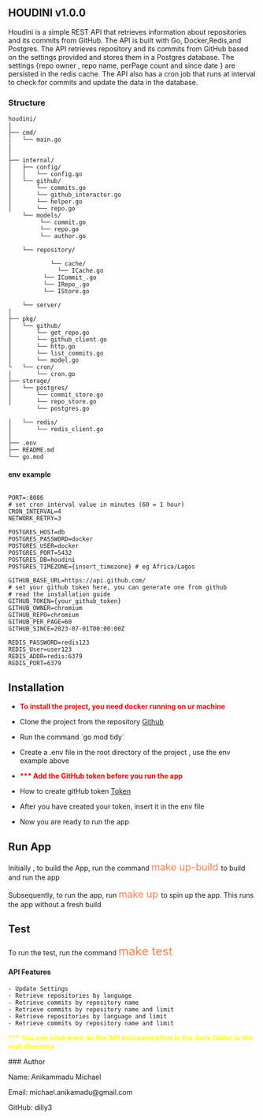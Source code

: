 ## HOUDINI v1.0.0
Houdini is a simple REST API that retrieves information about repositories and its commits from GitHub.
The API is built with Go, Docker,Redis,and Postgres. The API retrieves repository and its commits from GitHub based on the settings provided and 
stores them in a Postgres database. 
The settings {repo owner , repo name, perPage count and since date } are persisted in the redis cache. 
The API also has a cron job that runs at interval to check for commits and update the data in the database.

### Structure 
```Go,
houdini/
│
├── cmd/
│   └── main.go
| 
│
├── internal/
│   ├── config/
│   │   └── config.go
│   └── github/
│       └── commits.go
│       └── github_interactor.go
│       └── helper.go
│       └── repo.go
    └── models/
         └── commit.go
         └── repo.go
         └── author.go
    
    └── repository/
    
            └── cache/
              └── ICache.go
          └── ICommit_.go
          └── IRepo_.go
          └── IStore.go
        
    └── server/
│
├── pkg/
│   └── github/
│       └── get_repo.go
│       └── github_client.go
│       └── http.go
│       └── list_commits.go
│       └── model.go
└   └── cron/ 
│       └── cron.go
├── storage/
│   └── postgres/
│       └── commit_store.go
│       └── repo_store.go
        └── postgres.go
        
│   └── redis/
│       └── redis_client.go
│
├── .env
├── README.md
└── go.mod
```

#### env example
```Go,
 
PORT=:8086
# set cron interval value in minutes (60 = 1 hour)
CRON_INTERVAL=4
NETWORK_RETRY=3

POSTGRES_HOST=db
POSTGRES_PASSWORD=docker
POSTGRES_USER=docker
POSTGRES_PORT=5432
POSTGRES_DB=houdini
POSTGRES_TIMEZONE={insert_timezone} # eg Africa/Lagos

GITHUB_BASE_URL=https://api.github.com/
# set your github token here, you can generate one from github
# read the installation guide
GITHUB_TOKEN={your_github_token}
GITHUB_OWNER=chromium
GITHUB_REPO=chromium
GITHUB_PER_PAGE=60
GITHUB_SINCE=2023-07-01T00:00:00Z

REDIS_PASSWORD=redis123
REDIS_User=user123
REDIS_ADDR=redis:6379
REDIS_PORT=6379
```

## Installation
- <p style="color: red; font-weight: bold;"> To install the project, you need docker running on ur machine </p>
- <p> Clone the project from the repository <a href="https://github.com/Dilly3/houdini">Github</a> </p>
- <p> Run the command `go mod tidy` </p>
- <p> Create a .env file in the root directory of the project , use the env example above </p> 
- <p style="color: red; font-weight: bold;"> *** Add the GitHub token before you run the app </p>
- <p> How to create gitHub token <a href="https://docs.github.com/en/authentication/keeping-your-account-and-data-secure/managing-your-personal-access-tokens#creating-a-personal-access-token-classic">Token</a></p>
- <p> After you have created your token, insert it in the env file</p>
- <p> Now you are ready to run the app</p>

## Run App
<p> Initially , to build the App, run the command <a style="color: coral; font-size: 20px;"> make up-build </a> to build and run the app </p>
<p> Subsequently, to run the app, run <a style="color: coral; font-size: 20px;"> make up </a> to spin up the app. This runs the app without a fresh 
build </p>

## Test  
<p> To run the test, run the command <a style="color: coral; font-size: 24px;"> make test</a></p>

#### API Features
```Go,
- Update Settings
- Retrieve repositories by language
- Retrieve commits by repository name
- Retrieve commits by repository name and limit
- Retrieve repositories by language and limit
- Retrieve commits by repository name and limit
```
<p style="color: yellow; font-weight: bold;"> *** You can read more on the API documentation in the docs folder in the root directory </p>
### Author
<p> Name: Anikammadu Michael  </p>
<p> Email: michael.anikamadu@gmail.com </p>
<p> GitHub: dilly3</p>
